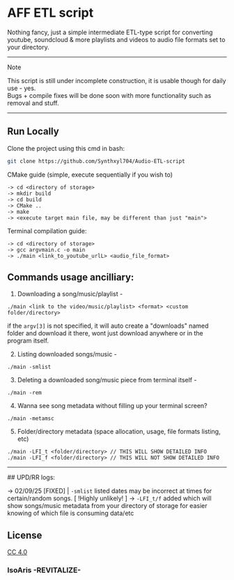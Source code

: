 # AFF ETL script
Nothing fancy, just a simple intermediate ETL-type script for converting youtube, soundcloud & more playlists and videos to audio file formats set to your directory. <br>
<hr>

> [!NOTE]
> This script is still under incomplete construction, it is usable though for daily use - yes. <br>
> Bugs + compile fixes will be done soon with more functionality such as removal and stuff. <br>

<hr>

## Run Locally

Clone the project using this cmd in bash:
```bash
git clone https://github.com/Synthxyl704/Audio-ETL-script
```

CMake guide (simple, execute sequentially if you wish to)
```
-> cd <directory of storage>
-> mkdir build
-> cd build
-> CMake ..
-> make
-> <execute target main file, may be different than just "main">
```

Terminal compilation guide:
```
-> cd <directory of storage>
-> gcc argvmain.c -o main
-> ./main <link_to_youtube_urlL> <audio_file_format>
```

## Commands usage ancilliary:
1. Downloading a song/music/playlist -
```
./main <link to the video/music/playlist> <format> <custom folder/directory>
```
if the `argv[3]` is not specified, it will auto create a "downloads" named folder and download it there, wont just download anywhere or in the program itself.

2. Listing downloaded songs/music -
```
./main -smlist
```

3. Deleting a downloaded song/music piece from terminal itself -
```
./main -rem
```

4. Wanna see song metadata without filling up your terminal screen?
```
./main -metamsc
```

5. Folder/directory metadata (space allocation, usage, file formats listing, etc)
```
./main -LFI_t <folder/directory> // THIS WILL SHOW DETAILED INFO
./main -LFI_f <folder/directory> // THIS WILL NOT SHOW DETAILED INFO
```

<hr>
## UPD/RR logs:

-> 02/09/25 [FIXED] | `-smlist` listed dates may be incorrect at times for certain/random songs. [ !Highly unlikely! ]
-> `-LFI_t/f` added which will show songs/music metadata from your directory of storage for easier knowing of which file is consuming data/etc

## License

[CC 4.0]([https://creativecommons.org/licenses/by/4.0/deed.en)

<h3>IsoAris -REVITALIZE-</h3>
